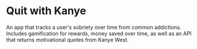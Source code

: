 # Quit with Kanye

An app that tracks a user's sobriety over time from common addictions. Includes gamification for rewards, money saved over time, as well as an API that returns motivational quotes from Kanye West.
